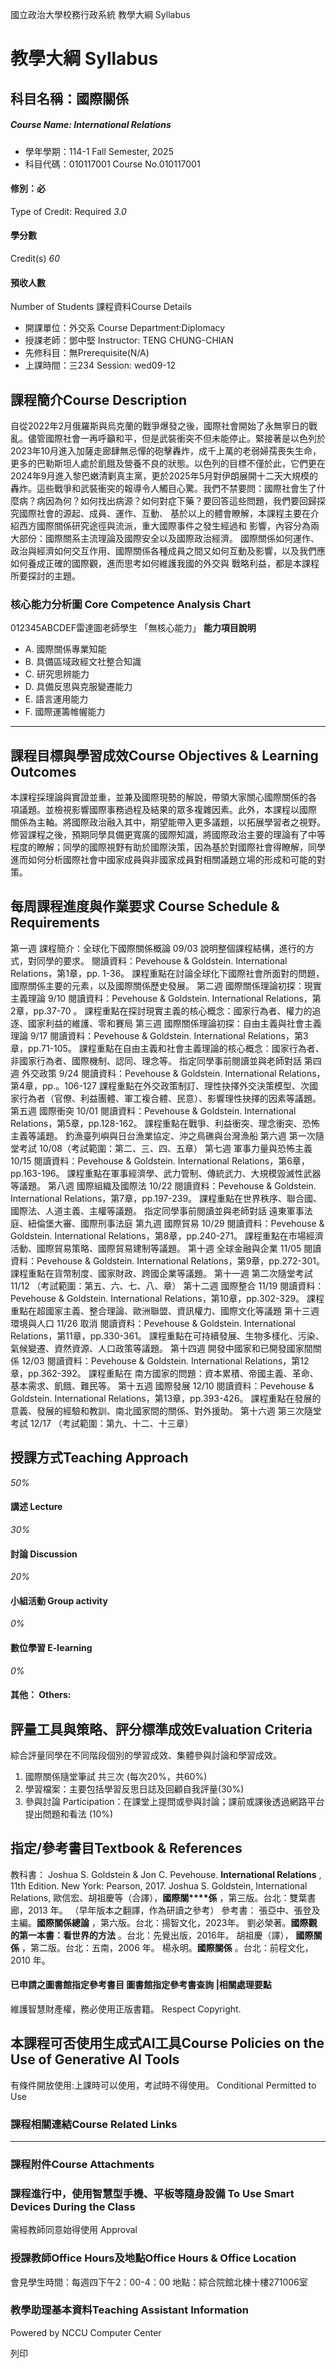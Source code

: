 國立政治大學校務行政系統 教學大綱 Syllabus
# 教學大綱 Syllabus
##  科目名稱：國際關係
#####  Course Name: International Relations
  * 學年學期：114-1 Fall Semester, 2025 
  * 科目代碼：010117001 Course No.010117001


#### 修別：必
Type of Credit: Required 
_3.0_
#### 學分數
Credit(s)
_60_
#### 預收人數
Number of Students
課程資料Course Details
  * 開課單位：外交系 Course Department:Diplomacy 
  * 授課老師：鄧中堅 Instructor: TENG CHUNG-CHIAN 
  * 先修科目：無Prerequisite(N/A)
  * 上課時間：三234 Session: wed09-12


##  課程簡介Course Description
自從2022年2月俄羅斯與烏克蘭的戰爭爆發之後，國際社會開始了永無寧日的戰亂。儘管國際社會一再呼籲和平，但是武裝衝突不但未能停止。緊接著是以色列於2023年10月進入加薩走廊肆無忌憚的砲擊轟炸，成千上萬的老弱婦孺喪失生命，更多的巴勒斯坦人處於飢餓及營養不良的狀態。以色列的目標不僅於此，它們更在2024年9月進入黎巴嫩清剿真主黨，更於2025年5月對伊朗展開十二天大規模的轟炸。這些戰爭和武裝衝突的報導令人觸目心驚。我們不禁要問：國際社會生了什麼病？病因為何？如何找出病源？如何對症下藥？要回答這些問題，我們要回歸探究國際社會的源起、成員、運作、互動、
基於以上的體會瞭解，本課程主要在介紹西方國際關係研究途徑與流派，重大國際事件之發生經過和 影響，內容分為兩大部份：國際關系主流理論及國際安全以及國際政治經濟。 國際關係如何運作、政治與經濟如何交互作用、國際關係各種成員之間又如何互動及影響，以及我們應如何養成正確的國際觀，進而思考如何維護我國的外交與 戰略利益，都是本課程所要探討的主題。
###  核心能力分析圖 Core Competence Analysis Chart
012345ABCDEF雷達圖老師學生
「無核心能力」 
**能力項目說明**
  * A. 國際關係專業知能
  * B. 具備區域政經文社整合知識
  * C. 研究思辨能力
  * D. 具備反思與克服變遷能力
  * E. 語言運用能力
  * F. 國際運籌帷幄能力


* * *
##  課程目標與學習成效Course Objectives & Learning Outcomes 
本課程採理論與實證並重，並兼及國際現勢的解說，帶領大家關心國際關係的各 項議題。並檢視影響國際事務過程及結果的眾多複雜因素。此外，本課程以國際 關係為主軸。將國際政治融入其中，期望能帶入更多議題，以拓展學習者之視野。
修習課程之後，預期同學具備更寬廣的國際知識，將國際政治主要的理論有了中等程度的瞭解；同學的國際視野有助於國際決策，因為基於對國際社會得瞭解，同學進而如何分析國際社會中國家成員與非國家成員對相關議題立場的形成和可能的對策。
##  每周課程進度與作業要求 Course Schedule & Requirements
第一週 課程簡介：全球化下國際關係概論 09/03 
說明整個課程結構，進行的方式，對同學的要求。
閱讀資料：Pevehouse & Goldstein. International Relations，第1章，pp. 1-36。
課程重點在討論全球化下國際社會所面對的問題，國際關係主要的元素，以及國際關係歷史發展。
第二週 國際關係理論初探：現實主義理論 9/10
閱讀資料：Pevehouse & Goldstein. International Relations，第2章，pp.37-70 。
課程重點在探討現實主義的核心概念：國家行為者、權力的追逐、國家利益的維護、零和賽局
第三週 國際關係理論初探：自由主義與社會主義理論 9/17
閱讀資料：Pevehouse & Goldstein. International Relations，第3章，pp.71-105。
課程重點在自由主義和社會主義理論的核心概念：國家行為者、非國家行為者、國際機制、認同、理念等。
指定同學事前閱讀並與老師對話
第四週 外交政策 9/24
閱讀資料：Pevehouse & Goldstein. International Relations，第4章，pp.。106-127 
課程重點在外交政策制訂、理性抉擇外交決策模型、次國家行為者（官僚、利益團體、軍工複合體、民意）、影響理性抉擇的因素等議題。
第五週 國際衝突 10/01
閱讀資料：Pevehouse & Goldstein. International Relations，第5章，pp.128-162。
課程重點在戰爭、利益衝突、理念衝突、恐怖主義等議題。
釣漁臺列嶼與日台漁業協定、沖之鳥礁與台灣漁船
第六週 第一次隨堂考試 10/08（考試範圍：第二、三、四、五章）
第七週 軍事力量與恐怖主義 10/15 
閱讀資料：Pevehouse & Goldstein. International Relations，第6章，pp.163-196。
課程重點在軍事經濟學、武力管制、傳統武力、大規模毀滅性武器等議題。
第八週 國際組織及國際法 10/22
閱讀資料：Pevehouse & Goldstein. International Relations，第7章，pp.197-239。
課程重點在世界秩序、聯合國、國際法、人道主義、主權等議題。
指定同學事前閱讀並與老師對話
遠東軍事法庭、紐倫堡大審、國際刑事法庭
第九週 國際貿易 10/29 
閱讀資料：Pevehouse & Goldstein. International Relations，第8章，pp.240-271。
課程重點在市場經濟活動、國際貿易策略、國際貿易建制等議題。
第十週 全球金融與企業 11/05 
閱讀資料：Pevehouse & Goldstein. International Relations，第9章，pp.272-301。
課程重點在貨幣制度、國家財政、跨國企業等議題。
第十一週 第二次隨堂考試 11/12 （考試範圍：第五、六、七、八、章）
第十二週 國際整合 11/19 
閱讀資料：Pevehouse & Goldstein. International Relations，第10章，pp.302-329。
課程重點在超國家主義、整合理論、歐洲聯盟、資訊權力、國際文化等議題
第十三週 環境與人口 11/26 取消
閱讀資料：Pevehouse & Goldstein. International Relations，第11章，pp.330-361。
課程重點在可持續發展、生物多樣化、污染、氣候變遷、資然資源、人口政策等議題。
第十四週 開發中國家和已開發國家間關係 12/03
閱讀資料：Pevehouse & Goldstein. International Relations，第12章，pp.362-392。
課程重點在 南方國家的問題：資本累積、帝國主義、革命、基本需求、飢餓、難民等。
第十五週 國際發展 12/10
閱讀資料：Pevehouse & Goldstein. International Relations，第13章，pp.393-426。
課程重點在發展的意義、發展的經驗和教訓、南北國家間的關係、對外援助。
第十六週 第三次隨堂考試 12/17 （考試範圍：第九、十二、十三章）
##  授課方式Teaching Approach
_50%_
####  講述 Lecture
_30%_
####  討論 Discussion
_20%_
####  小組活動 Group activity
_0%_
####  數位學習 E-learning
_0%_
####  其他： Others:
##  評量工具與策略、評分標準成效Evaluation Criteria
綜合評量同學在不同階段個別的學習成效、集體參與討論和學習成效。
1. 國際關係隨堂筆試 共三次 (每次20%，共60%) 
2. 學習檔案：主要包括學習反思日誌及回顧自我評量(30%) 
3. 參與討論 Participation：在課堂上提問或參與討論；課前或課後透過網路平台 提出問題和看法 (10%) 
##  指定/參考書目Textbook & References
教科書：
Joshua S. Goldstein & Jon C. Pevehouse. **International Relations** , 11th Edition. New York: Pearson, 2017. 
Joshua S. Goldstein, International Relations, 歐信宏、胡祖慶等（合譯），**國際關****係** ，第三版。台北：雙葉書廊，2013 年。 （早年版本之翻譯，作為研讀之參考）
參考書：
張亞中、張登及主編。**國際關係總論** ，第六版。台北：揚智文化，2023年。
劉必榮著。**國際觀的第一本書：看世界的方法** 。台北：先覺出版，2016年。
胡祖慶（譯）， **國際關係** ，第二版。台北：五南，2006 年。
楊永明。**國際關係** 。台北：前程文化，2010 年。
####  已申請之圖書館指定參考書目  圖書館指定參考書查詢 |相關處理要點
維護智慧財產權，務必使用正版書籍。 Respect Copyright.
##  本課程可否使用生成式AI工具Course Policies on the Use of Generative AI Tools
有條件開放使用:上課時可以使用，考試時不得使用。 Conditional Permitted to Use 
###  課程相關連結Course Related Links
* * *
###  課程附件Course Attachments
###  課程進行中，使用智慧型手機、平板等隨身設備 To Use Smart Devices During the Class
需經教師同意始得使用  Approval
###  授課教師Office Hours及地點Office Hours & Office Location
會見學生時間：每週四下午2：00-4：00 地點：綜合院館北棟十樓271006室 
###  教學助理基本資料Teaching Assistant Information
Powered by NCCU Computer Center
  
列印
